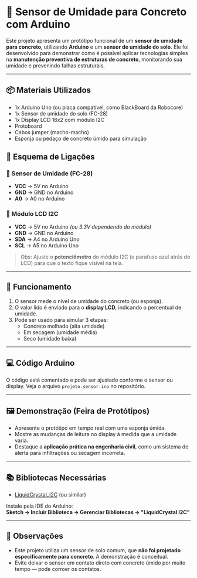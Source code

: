 # 🧱 Sensor de Umidade para Concreto com Arduino

Este projeto apresenta um protótipo funcional de um **sensor de umidade para concreto**, utilizando **Arduino** e um **sensor de umidade do solo**. Ele foi desenvolvido para demonstrar como é possível aplicar tecnologias simples na **manutenção preventiva de estruturas de concreto**, monitorando sua umidade e prevenindo falhas estruturais.

---

## 📦 Materiais Utilizados

- 1x Arduino Uno (ou placa compatível, como BlackBoard da Robocore)
- 1x Sensor de umidade do solo (FC-28)
- 1x Display LCD 16x2 com módulo I2C
- Protoboard
- Cabos jumper (macho-macho)
- Esponja ou pedaço de concreto úmido para simulação
## 🔌 Esquema de Ligações

### 📍 Sensor de Umidade (FC-28)
- **VCC** → 5V no Arduino  
- **GND** → GND no Arduino  
- **A0** → A0 no Arduino  

### 📍 Módulo LCD I2C
- **VCC** → 5V no Arduino *(ou 3.3V dependendo do módulo)*
- **GND** → GND no Arduino  
- **SDA** → A4 no Arduino Uno  
- **SCL** → A5 no Arduino Uno  

> Obs: Ajuste o **potenciômetro** do módulo I2C (o parafuso azul atrás do LCD) para que o texto fique visível na tela.

---

## 🧠 Funcionamento

1. O sensor mede o nível de umidade do concreto (ou esponja).
2. O valor lido é enviado para o **display LCD**, indicando o percentual de umidade.
3. Pode ser usado para simular 3 etapas:
   - Concreto molhado (alta umidade)
   - Em secagem (umidade média)
   - Seco (umidade baixa)

---

## 💻 Código Arduino

O código está comentado e pode ser ajustado conforme o sensor ou display. Veja o arquivo `projeto.sensor.ino` no repositório.

---

## 🖼️ Demonstração (Feira de Protótipos)

- Apresente o protótipo em tempo real com uma esponja úmida.
- Mostre as mudanças de leitura no display à medida que a umidade varia.
- Destaque a **aplicação prática na engenharia civil**, como um sistema de alerta para infiltrações ou secagem incorreta.

---

## 📚 Bibliotecas Necessárias

- [LiquidCrystal_I2C](https://github.com/fdebrabander/Arduino-LiquidCrystal-I2C-library) (ou similar)

Instale pela IDE do Arduino:  
**Sketch → Incluir Biblioteca → Gerenciar Bibliotecas → "LiquidCrystal I2C"**

---

## 📌 Observações

- Este projeto utiliza um sensor de solo comum, que **não foi projetado especificamente para concreto**. A demonstração é conceitual.
- Evite deixar o sensor em contato direto com concreto úmido por muito tempo — pode corroer os contatos.
